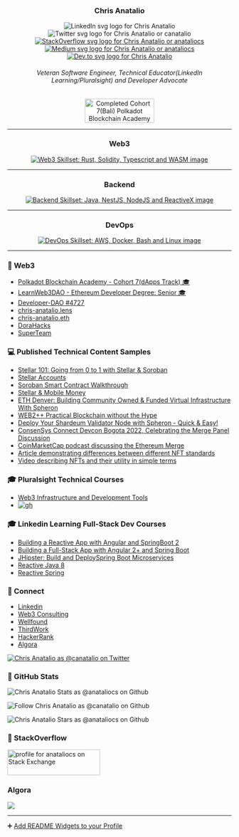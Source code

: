 <link href="readme.css" rel="stylesheet" type="text/css" media="all"></link>

<h3 align="center">Chris Anatalio</h3>
<p align="center">
  
  <span style="margin: 0 5px; text-decoration: none;">
    <a href="https://www.linkedin.com/in/anataliocs/" style="text-decoration: none;"  title="Chris Anatalio on LinkedIn">
      <img src="https://raw.githubusercontent.com/anataliocs/ColoredBadges/refs/heads/master/svg/social/linkedin.svg" alt="LinkedIn svg logo for Chris Anatalio" /></a></span>

  <span style="margin: 0 5px; text-decoration: none;">
    <a href="https://x.com/CAnatalio" style="text-decoration: none;" title="Chris Anatalio or canatalio on Twitter">
      <img src="https://raw.githubusercontent.com/anataliocs/ColoredBadges/refs/heads/master/svg/social/twitter.svg" alt="Twitter svg logo for Chris Anatalio or canatalio" /></a></span>

  <span style="margin: 0 5px;">
    <a href="https://stackoverflow.com/users/555177/anataliocs" title="Chris Anatalio or anataliocs on StackOverflow">
      <img src="https://raw.githubusercontent.com/anataliocs/ColoredBadges/refs/heads/master/svg/social/stackoverflow.svg" alt="StackOverflow svg logo for Chris Anatalio or anataliocs" /></a></span>

  <span style="margin: 0 5px;">
    <a href="https://medium.com/@anataliocs" title="canatalio on Medium">
      <img src="https://raw.githubusercontent.com/anataliocs/ColoredBadges/refs/heads/master/svg/blogs/medium.svg" alt="Medium svg logo for Chris Anatalio or anataliocs" /></a></span>

  <span style="margin: 0 5px;">
    <a href="https://dev.to/anataliocs" title="canatalio on Dev.to">
      <img src="https://raw.githubusercontent.com/anataliocs/ColoredBadges/refs/heads/master/svg/blogs/devto.svg" alt="Dev.to svg logo for Chris Anatalio" /></a></span>
</p>
<h6 align="center">Veteran Software Engineer, Technical Educator(LinkedIn Learning/Pluralsight) and Developer Advocate</h6>

<p align="center">
  <img width="156" height="54" src="https://github.com/user-attachments/assets/8ad342ba-b189-4da9-be56-03a92dcb86b9" 
    title="Chris Anatalio Completed Polkadot Blockchain Academy Cohort 7(Bali)" 
    alt="Completed Cohort 7(Bali) Polkadot Blockchain Academy image" />
</p>

---

<h3 align="center">Web3</h3>
<p align="center">
  <a href="https://skillicons.dev">
    <img src="https://skillicons.dev/icons?i=rust,solidity,ts,wasm" 
      title="Web3 Skillset: Rust, Solidity, Typescript and WASM" 
      alt="Web3 Skillset: Rust, Solidity, Typescript and WASM image" />
  </a>
</p>

---

<h3 align="center">Backend</h3>
<p align="center">
  <a href="https://skillicons.dev">
    <img src="https://skillicons.dev/icons?i=gradle,idea,java,nestjs,nodejs,reactivex,webstorm" 
       title="Backend Skillset: Java, NestJS, NodeJS and ReactiveX"
       alt="Backend Skillset: Java, NestJS, NodeJS and ReactiveX image" />
  </a>
</p>

---

<h3 align="center">DevOps</h3>
<p align="center">
  <a href="https://skillicons.dev">
    <img src="https://skillicons.dev/icons?i=aws,bash,discord,docker,githubactions,linux" 
      title="DevOps Skillset: AWS, Docker, Bash and Linux" 
      alt="DevOps Skillset: AWS, Docker, Bash and Linux image" />
  </a>
</p>

---

### 💌 Web3
- [Polkadot Blockchain Academy - Cohort 7(dApps Track) 🎓 ](https://polkadot.academy/pba-campus-bali/)
- [LearnWeb3DAO - Ethereum Developer Degree: Senior 🎓 ](https://learnweb3.io/u/chris-anatalio.eth)
- [Developer-DAO #4727](https://opensea.io/assets/ethereum/0x25ed58c027921e14d86380ea2646e3a1b5c55a8b/4727)
- [chris-anatalio.lens](https://www.lensfrens.xyz/chris-anatalio.lens)
- [chris-anatalio.eth](https://app.poap.xyz/scan/0x8e61a42dabda412be211faa16d9414506935c9cc)
- [DoraHacks](https://dorahacks.io/hacker/chris-anatalio)
- [SuperTeam](https://earn.superteam.fun/t/chris-anatalio-sol)

### 💻 Published Technical Content Samples
- [Stellar 101: Going from 0 to 1 with Stellar & Soroban](https://www.youtube.com/watch?v=xnQNHL4CHCQ)
- [Stellar Accounts](https://www.youtube.com/watch?v=Lxg61mH-P6o)
- [Soroban Smart Contract Walkthrough](https://www.youtube.com/watch?v=TB7ORkbxcpQ)
- [Stellar & Mobile Money](https://www.youtube.com/watch?v=1XEY3jW7mRg)
- [ETH Denver: Building Community Owned & Funded Virtual Infrastructure With Spheron](https://www.youtube.com/watch?v=nyhw-KNx12k)
- [WEB2++ Practical Blockchain without the Hype](https://www.youtube.com/watch?v=NFherBDv0G4)
- [Deploy Your Shardeum Validator Node with Spheron - Quick & Easy!](https://www.youtube.com/watch?v=uNb-_jl7XRs)
- [ConsenSys Connect Devcon Bogota 2022, Celebrating the Merge Panel Discussion](https://www.youtube.com/live/iE8CGzadKZ8?si=IWPhpKZEuYqW9pWc&t=16726)
- [CoinMarketCap podcast discussing the Ethereum Merge](https://coinmarketcap.com/alexandria/article/special-podcast-ethereum-s-merge-explained)
- [Article demonstrating differences between different NFT standards](https://blog.infura.io/post/comparing-nft-standards-erc-721-vs-erc-721a-vs-erc-1155)
- [Video describing NFTs and their utility in simple terms](https://www.youtube.com/watch?v=fXEIUREpDgA)

### 🎓 Pluralsight Technical Courses 
 - [Web3 Infrastructure and Development Tools](https://www.pluralsight.com/courses/web3-infrastructure-development-tools)
 - [![gh](https://github.com/anataliocs/anataliocs/assets/4750426/4103c812-60db-415d-bde6-487c104090b7)](https://www.pluralsight.com/courses/web3-infrastructure-development-tools)

### 🎓 Linkedin Learning Full-Stack Dev Courses
 - [Building a Reactive App with Angular and SpringBoot 2](https://www.linkedin.com/learning/building-a-reactive-app-with-angular-and-spring-boot-2)
 - [Building a Full-Stack App with Angular 2+ and Spring Boot](https://www.linkedin.com/learning/building-a-full-stack-app-with-angular-2-plus-and-spring-boot/welcome?u=2125562)
 - [JHipster: Build and DeploySpring Boot Microservices](https://www.linkedin.com/learning/jhipster-build-and-deploy-spring-boot-microservices/welcome?u=2125562)
 - [Reactive Java 8](https://www.linkedin.com/learning/reactive-programming-with-java-8/welcome?u=2125562)
 - [Reactive Spring](https://www.linkedin.com/learning/reactive-spring/making-the-jump-to-reactive-spring?u=2125562)

### 📢 Connect
- [Linkedin](https://www.linkedin.com/in/anataliocs/)
- [Web3 Consulting](https://www.hella.website)
- [Wellfound](https://wellfound.com/u/canatalio)
- [ThirdWork](https://www.thirdwork.xyz/roles-freelancers/chris-anatalio)
- [HackerRank](https://www.hackerrank.com/profile/anataliocs)
- [Algora](https://algora.io/profile/anataliocs)

<a href="https://twitter.com/CAnatalio">
 <img src="https://img.shields.io/twitter/follow/canatalio?logo=twitter&style=for-the-badge" 
   alt="Chris Anatalio as @canatalio on Twitter" 
   title="Chris Anatalio as @canatalio on Twitter"/>
</a>

### 🎉 GitHub Stats

<img src="https://github-readme-stats.vercel.app/api/top-langs?username=anataliocs&show_icons=true&locale=en&layout=compact&theme=chartreuse-dark" 
  alt="Chris Anatalio Stats as @anataliocs on Github" 
  title="Chris Anatalio Stats as @anataliocs on Github" />

<img src="https://img.shields.io/github/followers/anataliocs?color=236ad3&style=for-the-badge&logo=github&label=Followers"
  alt="Follow Chris Anatalio as @canatalio on Github" 
  title="Follow Chris Anatalio as @canatalio on Github" />

<img src="https://img.shields.io/github/stars/anataliocs?label=Stars" 
  alt="Chris Anatalio Stars as @anataliocs on Github"
  title="Chris Anatalio Stars as @anataliocs on Github" />

### 🎉 StackOverflow

<a href="https://stackexchange.com/users/267167">
  <img src="https://stackexchange.com/users/flair/267167.png" width="208" height="58" 
    alt="profile for anataliocs on Stack Exchange" 
    title="Profile for anataliocs on Stack Exchange" />
</a>

### Algora

<img src="https://algora.io/og/user/anataliocs" />

----

➕ [Add README Widgets to your Profile](https://github.com/rzashakeri/beautify-github-profile)

